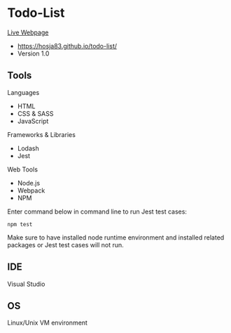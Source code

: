 # Todo-List
<a rel="noreferrer noopener nofollow" href="https://hosja83.github.io/todo-list/">Live Webpage</a>
- https://hosja83.github.io/todo-list/
- Version 1.0

## Tools
Languages
- HTML
- CSS & SASS
- JavaScript

Frameworks & Libraries
- Lodash
- Jest

Web Tools
- Node.js
- Webpack
- NPM

Enter command below in command line to run Jest test cases:
```
npm test
```
Make sure to have installed node runtime environment and installed related packages or Jest test cases will not run.

## IDE
Visual Studio

## OS
Linux/Unix VM environment
